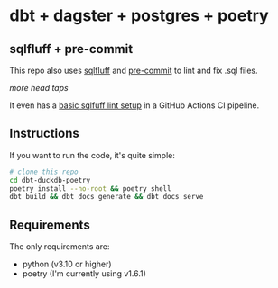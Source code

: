 # dbt + dagster + postgres + poetry


## sqlfluff + pre-commit
This repo also uses [sqlfluff](https://docs.sqlfluff.com/en/stable/index.html) and
[pre-commit](https://pre-commit.com/) to lint and fix .sql files.

*more head taps*

It even has a [basic sqlfuff lint setup](https://github.com/sqlfluff/sqlfluff-github-actions/tree/main/menu_of_workflows/sunrise_movement)
in a GitHub Actions CI pipeline.

## Instructions
If you want to run the code, it's quite simple:

```bash
# clone this repo
cd dbt-duckdb-poetry
poetry install --no-root && poetry shell
dbt build && dbt docs generate && dbt docs serve
```

## Requirements
The only requirements are:
- python (v3.10 or higher)
- poetry (I'm currently using v1.6.1)
